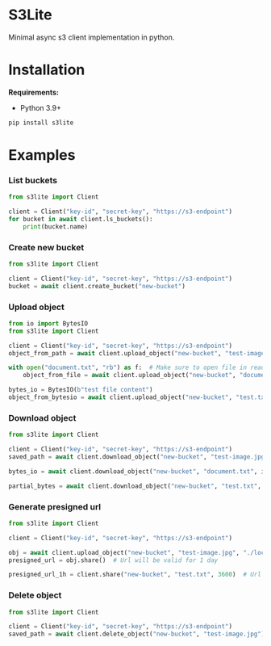 # S3Lite
Minimal async s3 client implementation in python.

# Installation
**Requirements:**
 - Python 3.9+

```bash
pip install s3lite
```

# Examples

### List buckets
```python
from s3lite import Client

client = Client("key-id", "secret-key", "https://s3-endpoint")
for bucket in await client.ls_buckets():
    print(bucket.name)
```

### Create new bucket
```python
from s3lite import Client

client = Client("key-id", "secret-key", "https://s3-endpoint")
bucket = await client.create_bucket("new-bucket")
```

### Upload object
```python
from io import BytesIO
from s3lite import Client

client = Client("key-id", "secret-key", "https://s3-endpoint")
object_from_path = await client.upload_object("new-bucket", "test-image.jpg", "./local-image.png")

with open("document.txt", "rb") as f:  # Make sure to open file in read-binary mode
    object_from_file = await client.upload_object("new-bucket", "document.txt", f)

bytes_io = BytesIO(b"test file content")
object_from_bytesio = await client.upload_object("new-bucket", "test.txt", bytes_io)
```

### Download object
```python
from s3lite import Client

client = Client("key-id", "secret-key", "https://s3-endpoint")
saved_path = await client.download_object("new-bucket", "test-image.jpg", "./local-image.png")

bytes_io = await client.download_object("new-bucket", "document.txt", in_memory=True)

partial_bytes = await client.download_object("new-bucket", "test.txt", in_memory=True, offset=4, limit=6)
```

### Generate presigned url
```python
from s3lite import Client

client = Client("key-id", "secret-key", "https://s3-endpoint")

obj = await client.upload_object("new-bucket", "test-image.jpg", "./local-image.png")
presigned_url = obj.share()  # Url will be valid for 1 day

presigned_url_1h = client.share("new-bucket", "test.txt", 3600)  # Url will be valid for 1 hour
```

### Delete object
```python
from s3lite import Client

client = Client("key-id", "secret-key", "https://s3-endpoint")
saved_path = await client.delete_object("new-bucket", "test-image.jpg")
```